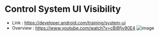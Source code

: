 # Control System UI Visibility
- Link : https://developer.android.com/training/system-ui
- Overview : https://www.youtube.com/watch?v=cBi8fjv90E4 ![image](https://user-images.githubusercontent.com/25583321/72770582-a8c14280-3c41-11ea-92c4-9153ca6081eb.png)
